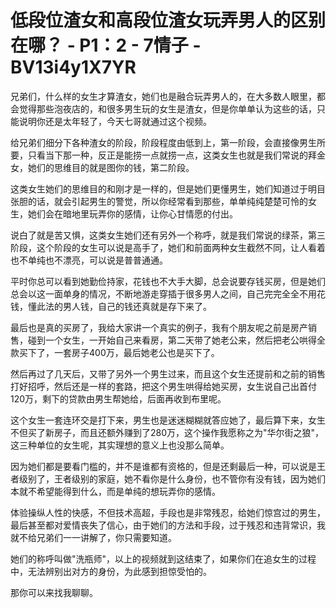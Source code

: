 # 低段位渣女和高段位渣女玩弄男人的区别在哪？ - P1：2 - 7情子 - BV13i4y1X7YR

兄弟们，什么样的女生才算渣女，她们也是融合玩弄男人的，在大多数人眼里，都会觉得那些泡夜店的，和很多男生玩的女生是渣女，但是你单单认为这些的话，只能说明你还是太年轻了，今天七哥就通过这个视频。

给兄弟们细分下各种渣女的阶段，阶段程度由低到上，第一阶段，会直接像男生所要，只看当下那一种，反正是能捞一点就捞一点，这类女生也就是我们常说的拜金女，她们的思维目的就是图你的钱，第二阶段。

这类女生她们的思维目的和刚才是一样的，但是她们更懂男生，她们知道过于明目张胆的话，就会引起男生的警觉，所以你经常看到那些，单单纯纯楚楚可怜的女生，她们会在暗地里玩弄你的感情，让你心甘情愿的付出。

说白了就是苦又惧，这类女生她们还有另外一个称呼，就是我们常说的绿茶，第三阶段，这个阶段的女生可以说是高手了，她们和前面两种女生截然不同，让人看着也不单纯也不漂亮，可以说是普普通通。

平时你总可以看到她勤俭持家，花钱也不大手大脚，总会说要存钱买房，但是她们总会以这一面单身的情况，不断地游走穿插于很多男人之间，自己完完全全不用花钱，懂此法的男人钱，自己的钱还真就是存下来了。

最后也是真的买房了，我给大家讲一个真实的例子，我有个朋友呢之前是房产销售，碰到一个女生，一开始自己来看房，第二天带了她老公来，然后把老公哄得全款买下了，一套房子400万，最后她老公也是买下了。

然后再过了几天后，又带了另外一个男生过来，而且这个女生还提前和之前的销售打好招呼，然后还是一样的套路，把这个男生哄得给她买房，女生说自己出首付120万，剩下的贷款由男生帮她给，后面再收到布里呢。

这个女生一套连环交是打下来，男生也是迷迷糊糊就答应她了，最后算下来，女生不但买了新房子，而且还额外赚到了280万，这个操作我愿称之为"华尔街之狼"，这三种单位的女生呢，其实理想的意义上也没那么简单。

因为她们都是要看门槛的，并不是谁都有资格的，但是还剩最后一种，可以说是王者级别了，王者级别的家庭，她不看你是什么身份，也不管你有没有钱，因为她们本就不希望能得到什么，而是单纯的想玩弄你的感情。

体验操纵人性的快感，不但技术高超，手段也是非常残忍，给她们惊宫过的男生，最后甚至都对爱情丧失了信心，由于她们的方法和手段，过于残忍和违背常识，我就不给兄弟们一一讲解了，你只需要知道。

她们的称呼叫做"洗瓶师"，以上的视频就到这结束了，如果你们在追女生的过程中，无法辨别出对方的身份，为此感到担惊受怕的。

那你可以来找我聊聊。